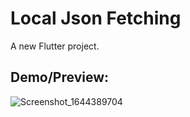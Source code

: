 # Local Json Fetching

A new Flutter project.

## Demo/Preview: 
![Screenshot_1644389704](https://user-images.githubusercontent.com/51513908/153137813-49762972-93fb-4730-9fee-cb1e25574572.png)
